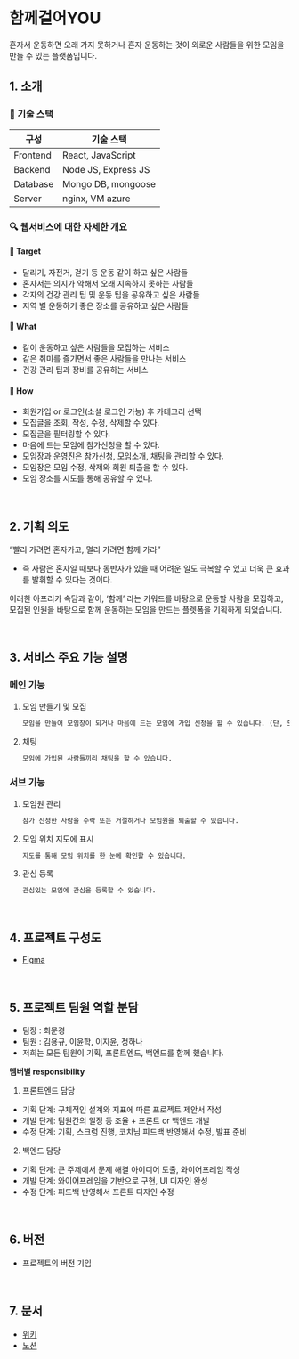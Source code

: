 # 함께걸어YOU

혼자서 운동하면 오래 가지 못하거나 혼자 운동하는 것이 외로운 사람들을 위한 모임을 만들 수 있는 플랫폼입니다.

## 1. 소개

### 🔨 기술 스택

| 구성     | 기술 스택           |
| -------- | ------------------- |
| Frontend | React, JavaScript   |
| Backend  | Node JS, Express JS |
| Database | Mongo DB, mongoose  |
| Server   | nginx, VM azure     |

### 🔍 웹서비스에 대한 자세한 개요

#### 🎯 Target

- 달리기, 자전거, 걷기 등 운동 같이 하고 싶은 사람들
- 혼자서는 의지가 약해서 오래 지속하지 못하는 사람들
- 각자의 건강 관리 팁 및 운동 팁을 공유하고 싶은 사람들
- 지역 별 운동하기 좋은 장소를 공유하고 싶은 사람들

#### 🔎 What

- 같이 운동하고 싶은 사람들을 모집하는 서비스
- 같은 취미를 즐기면서 좋은 사람들을 만나는 서비스
- 건강 관리 팁과 장비를 공유하는 서비스

#### 👐 How

- 회원가입 or 로그인(소셜 로그인 가능) 후 카테고리 선택
- 모집글을 조회, 작성, 수정, 삭제할 수 있다.
- 모집글을 필터링할 수 있다.
- 마음에 드는 모임에 참가신청을 할 수 있다.
- 모임장과 운영진은 참가신청, 모임소개, 채팅을 관리할 수 있다.
- 모임장은 모임 수정, 삭제와 회원 퇴출을 할 수 있다.
- 모임 장소를 지도를 통해 공유할 수 있다.

<br>

## 2. 기획 의도

“빨리 가려면 혼자가고, 멀리 가려면 함께 가라”

- 즉 사람은 혼자일 때보다 동반자가 있을 때 어려운 일도 극복할 수 있고 더욱 큰 효과를 발휘할 수 있다는 것이다.

이러한 아프리카 속담과 같이, ‘함께’ 라는 키워드를 바탕으로 운동할 사람을 모집하고,
모집된 인원을 바탕으로 함께 운동하는 모임을 만드는  플렛폼을 기획하게 되었습니다.

<br>

## 3. 서비스 주요 기능 설명

### 메인 기능

1. 모임 만들기 및 모집

   ```txt
   모임을 만들어 모임장이 되거나 마음에 드는 모임에 가입 신청을 할 수 있습니다. (단, 모임장이 수락을 해야 모임원이 될 수 있습니다.)
   ```

2. 채팅

   ```txt
   모임에 가입된 사람들끼리 채팅을 할 수 있습니다.
   ```

### 서브 기능

1. 모임원 관리

   ```txt
   참가 신청한 사람을 수락 또는 거절하거나 모임원을 퇴출할 수 있습니다.
   ```

2. 모임 위치 지도에 표시

   ```txt
   지도를 통해 모임 위치를 한 눈에 확인할 수 있습니다.
   ```

3. 관심 등록

   ```txt
   관심있는 모임에 관심을 등록할 수 있습니다.
   ```

<br>

## 4. 프로젝트 구성도

- [Figma](https://www.figma.com/file/EnCEIzmRTeZvAwY9mdVsMf/TEAM-6-%F0%9F%94%A5?node-id=0%3A1)

<br>

## 5. 프로젝트 팀원 역할 분담

- 팀장 : 최문경
- 팀원 : 김용규, 이윤학, 이지윤, 정하나
- 저희는 모든 팀원이 기획, 프론트엔드, 백엔드를 함께 했습니다.

**멤버별 responsibility**

1. 프론트엔드 담당

- 기획 단계: 구체적인 설계와 지표에 따른 프로젝트 제안서 작성
- 개발 단계: 팀원간의 일정 등 조율 + 프론트 or 백엔드 개발
- 수정 단계: 기획, 스크럼 진행, 코치님 피드백 반영해서 수정, 발표 준비

2. 백엔드 담당

- 기획 단계: 큰 주제에서 문제 해결 아이디어 도출, 와이어프레임 작성
- 개발 단계: 와이어프레임을 기반으로 구현, UI 디자인 완성
- 수정 단계: 피드백 반영해서 프론트 디자인 수정

<br>

## 6. 버전

- 프로젝트의 버전 기입

<br>

## 7. 문서

- [위키](https://kdt-gitlab.elice.io/sw_track/class_01/project_2/team6/walk-with-me/-/wikis/home)
- [노션](https://www.notion.so/elice/6-c59af7484bad43e099d97b96b79fb847)
